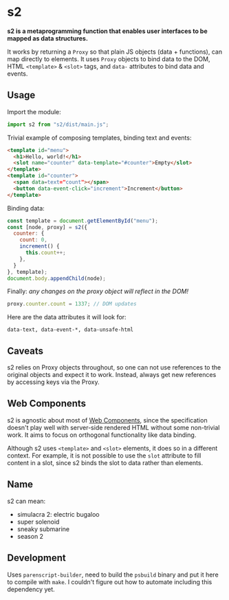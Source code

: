 # s2

**s2 is a metaprogramming function that enables user interfaces to be mapped as data structures.**

It works by returning a `Proxy` so that plain JS objects (data + functions), can map directly to elements. It uses `Proxy` objects to bind data to the DOM, HTML `<template>` & `<slot>` tags, and `data-` attributes to bind data and events.


## Usage

Import the module:

```js
import s2 from "s2/dist/main.js";
```

Trivial example of composing templates, binding text and events:

```html
<template id="menu">
  <h1>Hello, world!</h1>
  <slot name="counter" data-template="#counter">Empty</slot>
</template>
<template id="counter">
  <span data=text="count"></span>
  <button data-event-click="increment">Increment</button>
</template>
```

Binding data:

```js
const template = document.getElementById("menu");
const [node, proxy] = s2({
  counter: {
    count: 0,
    increment() {
      this.count++;
    },
  }
}, template);
document.body.appendChild(node);
```

Finally: *any changes on the proxy object will reflect in the DOM!*

```js
proxy.counter.count = 1337; // DOM updates
```

Here are the data attributes it will look for:

```
data-text, data-event-*, data-unsafe-html
```


## Caveats

s2 relies on Proxy objects throughout, so one can not use references to the original objects and expect it to work. Instead, always get new references by accessing keys via the Proxy.


## Web Components

s2 is agnostic about most of [Web Components](https://developer.mozilla.org/en-US/docs/Web/Web_Components), since the specification doesn't play well with server-side rendered HTML without some non-trivial work. It aims to focus on orthogonal functionality like data binding.

Although s2 uses `<template>` and `<slot>` elements, it does so in a different context. For example, it is not possible to use the `slot` attribute to fill content in a slot, since s2 binds the slot to data rather than elements.


## Name

s2 can mean:
- simulacra 2: electric bugaloo
- super solenoid
- sneaky submarine
- season 2


## Development

Uses `parenscript-builder`, need to build the `psbuild` binary and put it here to compile with `make`. I couldn't figure out how to automate including this dependency yet.
